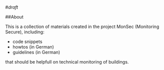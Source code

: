 #*draft*

##About

This is a collection of materials created in the project MonSec (Monitoring Secure), including: 

- code snippets
- howtos (in German)
- guidelines (in German)

that should be helpfull on technical monitoring of buildings.

